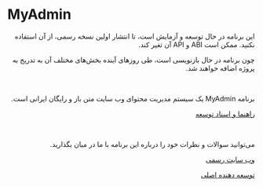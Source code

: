 # MyAdmin

<p dir="rtl">
این برنامه در حال توسعه و آزمایش است، تا انتشار اولین نسخه رسمی، از آن استفاده نکنید. ممکن است ABI و API آن تغیر کند.
</p>

<p dir="rtl">
چون برنامه در حال بازنویسی است، طی روزهای آینده بخش‌های مختلف آن به تدریج به پروژه اضافه خواهند شد.
</p>

<br>

<p dir="rtl">
برنامه MyAdmin یک سیستم مدیریت محتوای وب سایت متن باز و رایگان ایرانی است.
</p>

<p dir="rtl"><a href="https://www.persianicon.com/myadmin/docs">راهنما و اسناد توسعه</a></p>

<br>

<p dir="rtl">
می‌توانید سوالات و نظرات خود را درباره این برنامه با ما در میان بگذارید.
</p>
<p dir="rtl">
<a href="https://www.persianicon.com/myadmin">وب سایت رسمی</a>
</p>
<p dir="rtl">
<a href="https://twitter.com/ali_bakhtiar">توسعه دهنده اصلی</a>
</p>
